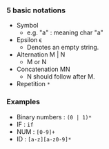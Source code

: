 ### 5 basic notations
- Symbol 
	- e.g. "a" : meaning char "a"
- Epsilon ϵ
	- Denotes an empty string.
- Alternation M | N
	- M or N
- Concatenation MN
	- N should follow after M.
- Repetition `*`

### Examples
- Binary numbers : `(0 | 1)*`
- IF : `if`
- NUM : `[0-9]+`
- ID : `[a-z][a-z0-9]*`

